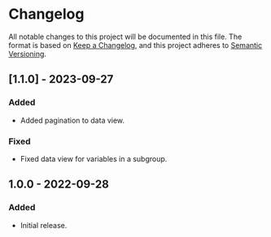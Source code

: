# Changelog
All notable changes to this project will be documented in this file.
The format is based on [Keep a Changelog][0], and this project adheres to 
[Semantic Versioning][1].

## [1.1.0] - 2023-09-27

### Added
- Added pagination to data view.

### Fixed
- Fixed data view for variables in a subgroup.

## 1.0.0 - 2022-09-28

### Added
- Initial release.

[0]: https://keepachangelog.com/en
[1]: https://semver.org/spec/v2.0.0.html
